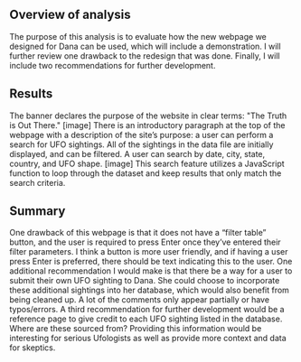 ## Overview of analysis

The purpose of this analysis is to evaluate how the new webpage we designed for Dana can be used, which will include a demonstration. I will further review one drawback to the redesign that was done. Finally, I will include two recommendations for further development. 

## Results

The banner declares the purpose of the website in clear terms: "The Truth is Out There." [image] There is an introductory paragraph at the top of the webpage with a description of the site’s purpose: a user can perform a search for UFO sightings. All of the sightings in the data file are initially displayed, and can be filtered. A user can search by date, city, state, country, and UFO shape. [image] This search feature utilizes a JavaScript function to loop through the dataset and keep results that only match the search criteria. 

## Summary 

One drawback of this webpage is that it does not have a “filter table” button, and the user is required to press Enter once they’ve entered their filter parameters. I think a button is more user friendly, and if having a user press Enter is preferred, there should be text indicating this to the user. One additional recommendation I would make is that there be a way for a user to submit their own UFO sighting to Dana. She could choose to incorporate these additional sightings into her database, which would also benefit from being cleaned up. A lot of the comments only appear partially or have typos/errors. A third recommendation for further development would be a reference page to give credit to each UFO sighting listed in the database. Where are these sourced from? Providing this information would be interesting for serious Ufologists as well as provide more context and data for skeptics. 
